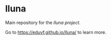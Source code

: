 # lluna

Main repository for the _lluna project_.

Go to https://eduvf.github.io/lluna/ to learn more.

